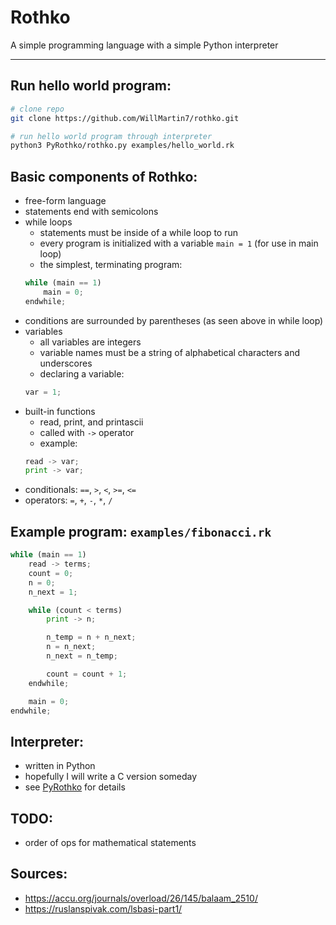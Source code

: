 # Rothko

A simple programming language with a simple Python interpreter

---

## Run hello world program:

```bash
# clone repo
git clone https://github.com/WillMartin7/rothko.git

# run hello world program through interpreter
python3 PyRothko/rothko.py examples/hello_world.rk
```

## Basic components of Rothko:
- free-form language
- statements end with semicolons
- while loops
    - statements must be inside of a while loop to run
    - every program is initialized with a variable ```main = 1``` (for use in main loop)
    - the simplest, terminating program:
    ```python
    while (main == 1)
        main = 0;
    endwhile;
    ```
- conditions are surrounded by parentheses (as seen above in while loop)
- variables
    - all variables are integers
    - variable names must be a string of alphabetical characters and underscores
    - declaring a variable:
    ```python
    var = 1;
    ```
- built-in functions
    - read, print, and printascii
    - called with ```->``` operator
    - example:
    ```python
    read -> var;
    print -> var;
    ```
- conditionals: ```==```, ```>```, ```<```, ```>=```, ```<=```
- operators: ```=```, ```+```, ```-```, ```*```, ```/```

## Example program: ```examples/fibonacci.rk```
```python
while (main == 1)
    read -> terms;
    count = 0;
    n = 0;
    n_next = 1;

    while (count < terms)
        print -> n;

        n_temp = n + n_next;
        n = n_next;
        n_next = n_temp;

        count = count + 1;
    endwhile;

    main = 0;
endwhile;
```

## Interpreter:
- written in Python
- hopefully I will write a C version someday
- see [PyRothko](https://github.com/WillMartin7/rothko/tree/main/PyRothko) for details

## TODO:
- order of ops for mathematical statements

## Sources:
- https://accu.org/journals/overload/26/145/balaam_2510/
- https://ruslanspivak.com/lsbasi-part1/
